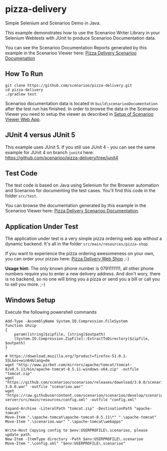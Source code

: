 # pizza-delivery

Simple Selenium and Scenarioo Demo in Java.

This example demonstrates how to use the Scenarioo Writer Library in your Selenium Webtests with JUnit to produce Scenarioo
Documentation data.

You can see the Scenarioo Documentation Reports generated by this example in the Scenarioo Viewer here:
[Pizza Delivery Scenarioo Documenation](http://demo.scenarioo.org/scenarioo-master/#/?branch=pizza-delivery-master)

## How To Run

```
git clone https://github.com/scenarioo/pizza-delivery.git
cd pizza-delivery
./gradlew test
```

Scenarioo documentation data is located in `build\scenariooDocumentation` after the test run has finished. In order to browse the data in the Scenarioo Viewer you need to setup the viewer as described in [Setup of Scenarioo Viewer Web App](http://scenarioo.org/docs/setup/Scenarioo-Viewer-Web-Application-Setup.html).

## JUnit 4 versus JUnit 5

This example uses JUnit 5. If you still use JUnit 4 - you can see the same example for JUnit 4 on branch `junit4` here:
https://github.com/scenarioo/pizza-delivery/tree/junit4

## Test Code

The test code is based on Java using Selenium for the Browser automation and Scenarioo for documenting the 
test cases. You'll find this code in the folder `src/test`.

You can browse the documentation generated by this example in the Scenarioo Viewer here: 
[Pizza Delivery Scenarioo Documentation](http://demo.scenarioo.org/scenarioo-master/#/?branch=pizza-delivery-master).

## Application Under Test

The application under test is a very simple pizza ordering web app without a dynamic backend. It's all in the folder 
`src/main/resources/pizza-shop`.

If you want to experience the pizza ordering awesomeness on your own, you can order your pizzas here: [Pizza Delivery Web Shop](http://scenarioo.github.io/pizza-delivery/) ;-)

**Usage hint:** The only known phone number is 0791111111, all other phone numbers require you to enter a new delivery 
address. And don't wory, there is no backend, so no one will bring you a pizza or send you a bill or call you to sell you more. ;-)

## Windows Setup

Execute the following powershell commands

```
Add-Type -AssemblyName System.IO.Compression.FileSystem
function Unzip
{
    param([string]$zipfile, [string]$outpath)
    [System.IO.Compression.ZipFile]::ExtractToDirectory($zipfile, $outpath)
}

# https://download.mozilla.org/?product=firefox-51.0.1-SSL&os=win64&lang=de
wget "http://www.pirbot.com/mirrors/apache/tomcat/tomcat-8/v8.5.11/bin/apache-tomcat-8.5.11-windows-x64.zip" -outfile "tomcat.zip"
wget "https://github.com/scenarioo/scenarioo/releases/download/3.0.0/scenarioo-3.0.0.war" -outfile "scenarioo.war"
wget "https://raw.githubusercontent.com/scenarioo/scenarioo/develop/scenarioo-server/src/main/resources/config.xml" -outfile "config.xml"

Expand-Archive -LiteralPath "tomcat.zip" -DestinationPath "apache-tomcat"
Move-Item ".\apache-tomcat\apache-tomcat-8.5.11\*" ".\apache-tomcat"
Move-Item ".\scenarioo.war" ".\apache-tomcat\webapps"

Write-Host Copying config to $env:USERPROFILE\.scenarioo, please update path.
New-Item -ItemType directory -Path $env:USERPROFILE\.scenarioo
Move-Item ".\config.xml" "$env:USERPROFILE\.scenarioo"


```
